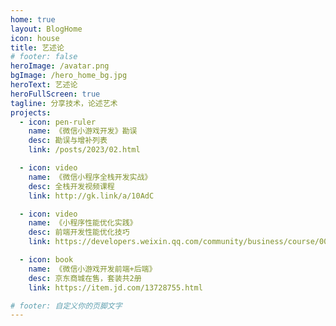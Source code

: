 ```yaml
---
home: true
layout: BlogHome
icon: house
title: 艺述论
# footer: false
heroImage: /avatar.png
bgImage: /hero_home_bg.jpg
heroText: 艺述论
heroFullScreen: true
tagline: 分享技术，论述艺术
projects:
  - icon: pen-ruler
    name: 《微信小游戏开发》勘误
    desc: 勘误与增补列表
    link: /posts/2023/02.html

  - icon: video
    name: 《微信小程序全栈开发实战》
    desc: 全栈开发视频课程
    link: http://gk.link/a/10AdC

  - icon: video
    name: 《小程序性能优化实践》
    desc: 前端开发性能优化技巧
    link: https://developers.weixin.qq.com/community/business/course/000606628dc2e86dc0ddcbb115940d

  - icon: book
    name: 《微信小游戏开发前端+后端》
    desc: 京东商城在售，套装共2册
    link: https://item.jd.com/13728755.html

# footer: 自定义你的页脚文字
---
```

